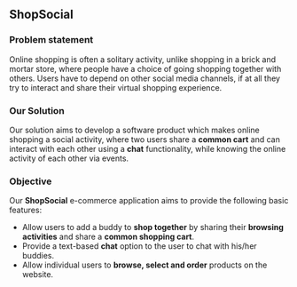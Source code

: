 ## ShopSocial

### Problem statement

Online shopping is often a solitary activity, unlike shopping in a brick and mortar store, where people have a choice of going shopping together with others. Users have to depend on other social media channels, if at all they try to interact and share their virtual shopping experience.

### Our Solution

Our solution aims to develop a software product which makes online shopping a social activity, where two users share a **common cart** and can interact with each other using a **chat** functionality, while knowing the online activity of each other via events.

### Objective

Our **ShopSocial** e-commerce application aims to provide the following basic features:

- Allow users to add a buddy to **shop together** by sharing their **browsing activities** and share a **common shopping cart**.
- Provide a text-based **chat** option to the user to chat with his/her buddies.
- Allow individual users to **browse, select and order** products on the website.

